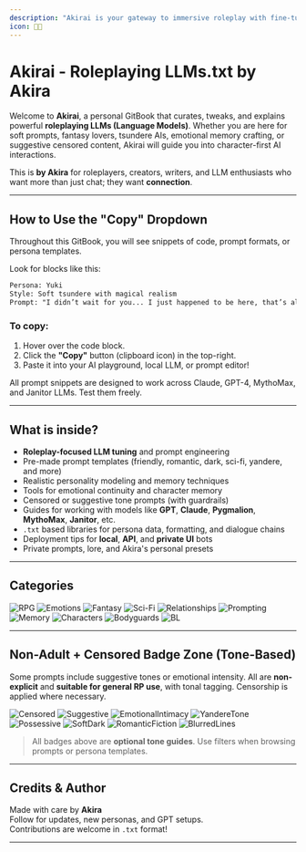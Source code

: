 ```yaml
---
description: "Akirai is your gateway to immersive roleplay with fine-tuned LLMs, designed for characters, fantasy, emotions, and even mature dialogue."
icon: 👋🏻
---
```


# Akirai - Roleplaying LLMs.txt by Akira

Welcome to **Akirai**, a personal GitBook that curates, tweaks, and explains powerful **roleplaying LLMs (Language Models)**. Whether you are here for soft prompts, fantasy lovers, tsundere AIs, emotional memory crafting, or suggestive censored content, Akirai will guide you into character-first AI interactions.

This is **by Akira** for roleplayers, creators, writers, and LLM enthusiasts who want more than just chat; they want **connection**.

---

## How to Use the "Copy" Dropdown

Throughout this GitBook, you will see snippets of code, prompt formats, or persona templates.

Look for blocks like this:

```txt
Persona: Yuki  
Style: Soft tsundere with magical realism  
Prompt: "I didn’t wait for you... I just happened to be here, that’s all!"
```

### To copy:
1. Hover over the code block.
2. Click the **"Copy"** button (clipboard icon) in the top-right.
3. Paste it into your AI playground, local LLM, or prompt editor!

All prompt snippets are designed to work across Claude, GPT-4, MythoMax, and Janitor LLMs. Test them freely.

---

## What is inside?

- **Roleplay-focused LLM tuning** and prompt engineering  
- Pre-made prompt templates (friendly, romantic, dark, sci-fi, yandere, and more)  
- Realistic personality modeling and memory techniques  
- Tools for emotional continuity and character memory  
- Censored or suggestive tone prompts (with guardrails)  
- Guides for working with models like **GPT**, **Claude**, **Pygmalion**, **MythoMax**, **Janitor**, etc.  
- `.txt` based libraries for persona data, formatting, and dialogue chains  
- Deployment tips for **local**, **API**, and **private UI** bots  
- Private prompts, lore, and Akira's personal presets

---

## Categories

![RPG](https://img.shields.io/badge/Category-Roleplay-blue?style=flat-square)
![Emotions](https://img.shields.io/badge/Category-EmotionalAI-red?style=flat-square)
![Fantasy](https://img.shields.io/badge/Category-Fantasy-purple?style=flat-square)
![Sci-Fi](https://img.shields.io/badge/Category-Science--Fiction-orange?style=flat-square)
![Relationships](https://img.shields.io/badge/Category-Relationships-pink?style=flat-square)
![Prompting](https://img.shields.io/badge/Category-PromptEngineering-yellow?style=flat-square)
![Memory](https://img.shields.io/badge/Category-MemoryModeling-teal?style=flat-square)
![Characters](https://img.shields.io/badge/Category-Characters-green?style=flat-square)
![Bodyguards](https://img.shields.io/badge/Category-Bodyguards-gray?style=flat-square)
![BL](https://img.shields.io/badge/Category-BL-%23c68dc1?style=flat-square)

---

## Non-Adult + Censored Badge Zone (Tone-Based)

Some prompts include suggestive tones or emotional intensity. All are **non-explicit** and **suitable for general RP use**, with tonal tagging. Censorship is applied where necessary.

![Censored](https://img.shields.io/badge/Tone-Censored-lightgray?style=flat-square)
![Suggestive](https://img.shields.io/badge/Tone-Suggestive-yellow?style=flat-square)
![EmotionalIntimacy](https://img.shields.io/badge/Tone-EmotionalIntimacy-ff69b4?style=flat-square)
![YandereTone](https://img.shields.io/badge/Tone-YandereTone-red?style=flat-square)
![Possessive](https://img.shields.io/badge/Tone-Possessive-maroon?style=flat-square)
![SoftDark](https://img.shields.io/badge/Tone-SoftDark-8b0000?style=flat-square)
![RomanticFiction](https://img.shields.io/badge/Tone-RomanticFiction-purple?style=flat-square)
![BlurredLines](https://img.shields.io/badge/Tone-BlurredLines-777?style=flat-square)

> All badges above are **optional tone guides**. Use filters when browsing prompts or persona templates.

---

## Credits & Author

Made with care by **Akira**  
Follow for updates, new personas, and GPT setups.  
Contributions are welcome in `.txt` format!

---
